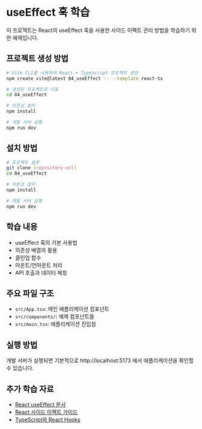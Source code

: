 # useEffect 훅 학습

이 프로젝트는 React의 useEffect 훅을 사용한 사이드 이펙트 관리 방법을 학습하기 위한 예제입니다.

## 프로젝트 생성 방법

```bash
# Vite CLI를 사용하여 React + TypeScript 프로젝트 생성
npm create vite@latest 04_useEffect -- --template react-ts

# 생성된 프로젝트로 이동
cd 04_useEffect

# 의존성 설치
npm install

# 개발 서버 실행
npm run dev
```

## 설치 방법

```bash
# 프로젝트 클론
git clone [repository-url]
cd 04_useEffect

# 의존성 설치
npm install

# 개발 서버 실행
npm run dev
```

## 학습 내용

- useEffect 훅의 기본 사용법
- 의존성 배열의 활용
- 클린업 함수
- 마운트/언마운트 처리
- API 호출과 데이터 페칭

## 주요 파일 구조

- `src/App.tsx`: 메인 애플리케이션 컴포넌트
- `src/components/`: 예제 컴포넌트들
- `src/main.tsx`: 애플리케이션 진입점

## 실행 방법

개발 서버가 실행되면 기본적으로 http://localhost:5173 에서 애플리케이션을 확인할 수 있습니다.

## 추가 학습 자료

- [React useEffect 문서](https://react.dev/reference/react/useEffect)
- [React 사이드 이펙트 가이드](https://react.dev/learn/synchronizing-with-effects)
- [TypeScript와 React Hooks](https://react-typescript-cheatsheet.netlify.app/docs/basic/getting-started/hooks/)
